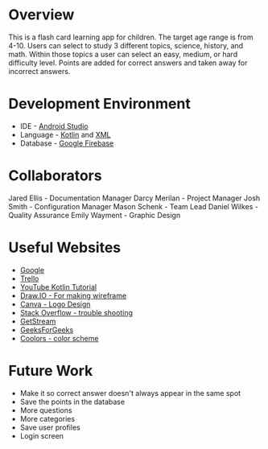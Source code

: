 # Overview

This is a flash card learning app for children. The target age range is from 4-10. Users can select to study 3 different topics, science, history, and math. Within those topics a user can select an easy, medium, or hard difficulty level. Points are added for correct answers and taken away for incorrect answers.

# Development Environment

* IDE - [Android Studio](https://developer.android.com/studio)
* Language - [Kotlin](https://kotlinlang.org/) and [XML](https://developer.mozilla.org/en-US/docs/Web/XML/XML_introduction#:~:text=XML%20(Extensible%20Markup%20Language)%20is,stored%2C%20searched%2C%20and%20shared.)
* Database - [Google Firebase](https://firebase.google.com/)

# Collaborators

Jared Ellis - Documentation Manager
Darcy Merilan - Project Manager
Josh Smith - Configuration Manager
Mason Schenk - Team Lead
Daniel Wilkes - Quality Assurance
Emily Wayment - Graphic Design

# Useful Websites

* [Google](http://www.google.com)
* [Trello](https://trello.com/)
* [YouTube Kotlin Tutorial](https://user-images.githubusercontent.com/71831431/205152449-2b7fec91-9494-4cdc-98d6-5ecefcc9c3d4.png)
* [Draw.IO - For making wireframe](https://draw.io)
* [Canva - Logo Design](http://www.canva.com)
* [Stack Overflow - trouble shooting](https://stackoverflow.com/questions/16736856/what-should-be-in-my-gitignore-for-an-android-studio-project)
* [GetStream](https://getstream.io/blog/use-github-android-studio/)
* [GeeksForGeeks](https://www.geeksforgeeks.org/how-to-retrieve-data-from-the-firebase-realtime-database-in-android/#:~:text=After%20creating%20a%20new%20project,Navigate%20to%20Firebase%20Realtime%20Database)
* [Coolors - color scheme](https://coolors.co/)

# Future Work

* Make it so correct answer doesn't always appear in the same spot
* Save the points in the database
* More questions
* More categories
* Save user profiles
* Login screen
